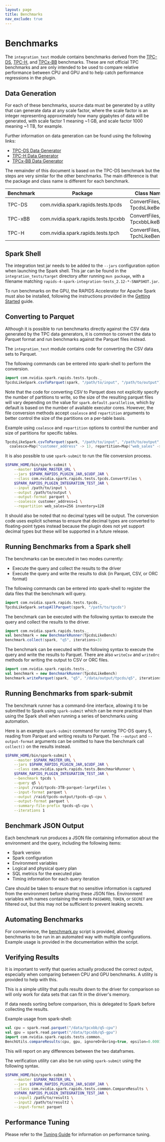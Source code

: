 ```yaml
---
layout: page
title: Benchmarks
nav_exclude: true
---
```

# Benchmarks

The `integration_test` module contains benchmarks derived from the 
[TPC-DS](http://www.tpc.org/tpcds/), [TPC-H](http://www.tpc.org/tpch/), and 
[TPCx-BB](http://www.tpc.org/tpcx-bb/default5.asp) benchmarks. These are not official TPC 
benchmarks and are only intended to be used to compare relative performance between CPU and GPU 
and to help catch performance regressions in the plugin.

## Data Generation

For each of these benchmarks, source data must be generated by a utility that can generate data at
any scale factor, where the scale factor is an integer representing approximately how many
gigabytes of data will be generated, with scale factor 1 meaning ~1 GB, and scale factor 1000 meaning ~1 TB,
for example.

Further information on data generation can be found using the following links:

- [TPC-DS Data Generator](https://github.com/databricks/tpcds-kit)
- [TPC-H Data Generator](https://github.com/electrum/tpch-dbgen)
- [TPCx-BB Data Generator](http://www.tpc.org/tpc_documents_current_versions/current_specifications5.asp)

The remainder of this document is based on the TPC-DS benchmark but the steps are very similar for
the other benchmarks. The main difference is that the package and class name is different for each
benchmark.

| Benchmark | Package                              | Class Names                      |
|-----------|--------------------------------------|----------------------------------|
| TPC-DS    | com.nvidia.spark.rapids.tests.tpcds  | ConvertFiles, TpcdsLikeBench   |
| TPC-xBB   | com.nvidia.spark.rapids.tests.tpcxbb | ConvertFiles, TpcxbbLikeBench  |
| TPC-H     | com.nvidia.spark.rapids.tests.tpch   | ConvertFiles, TpchLikeBench    |

## Spark Shell

The integration test jar needs to be added to the `--jars` configuration option when launching the
Spark shell. This jar can be found in the `integration_tests/target` directory after running
`mvn package`, with a filename matching `rapids-4-spark-integration-tests_2.12-*-SNAPSHOT.jar`.

To run benchmarks on the GPU, the RAPIDS Accelerator for Apache Spark must also be installed,
following the instructions provided in the [Getting Started](get-started/getting-started.md) guide.

## Converting to Parquet

Although it is possible to run benchmarks directly against the CSV data generated by the TPC data 
generators, it is common to convert the data to Parquet format and run benchmarks against the 
Parquet files instead.

The `integration_test` module contains code for converting the CSV data sets to Parquet.

The following commands can be entered into spark-shell to perform the conversion.

```scala
import com.nvidia.spark.rapids.tests.tpcds._
TpcdsLikeSpark.csvToParquet(spark, "/path/to/input", "/path/to/output")
```

Note that the code for converting CSV to Parquet does not explicitly specify the number of 
partitions to write, so the size of the resulting parquet files will vary depending on the value 
for `spark.default.parallelism`, which by default is based on the number of available executor
cores. However, the file conversion methods accept `coalesce` and `repartition` arguments to
better control the size of the partitions on a per-table basis.

Example using `coalesce` and `repartition` options to control the number and size of partitions
for specific tables.

```scala
TpcdsLikeSpark.csvToParquet(spark, "/path/to/input", "/path/to/output", 
  coalesce=Map("customer_address" -> 1), repartition=Map("web_sales" -> 256))
```

It is also possible to use `spark-submit` to run the file conversion process.

```bash
$SPARK_HOME/bin/spark-submit \
    --master $SPARK_MASTER_URL \
    --jars $SPARK_RAPIDS_PLUGIN_JAR,$CUDF_JAR \
    --class com.nvidia.spark.rapids.tests.tpcds.ConvertFiles \
    $SPARK_RAPIDS_PLUGIN_INTEGRATION_TEST_JAR \
    --input /path/to/input \
    --output /path/to/output \
    --output-format parquet \
    --coalesce customer_address=1 \
    --repartition web_sales=256 inventory=128
```

It should also be noted that no decimal types will be output. The conversion code uses explicit 
schemas to ensure that decimal types are converted to floating-point types instead because the
plugin does not yet support decimal types but these will be supported in a future release.

## Running Benchmarks from a Spark shell

The benchmarks can be executed in two modes currently:

- Execute the query and collect the results to the driver
- Execute the query and write the results to disk (in Parquet, CSV, or ORC format)

The following commands can be entered into spark-shell to register the data files that the 
benchmark will query.

```scala
import com.nvidia.spark.rapids.tests.tpcds._
TpcdsLikeSpark.setupAllParquet(spark, "/path/to/tpcds")
```

The benchmark can be executed with the following syntax to execute the query and collect the 
results to the driver.

```scala
import com.nvidia.spark.rapids.tests._
val benchmark = new BenchmarkRunner(TpcdsLikeBench)
benchmark.collect(spark, "q5", iterations=3)
```

The benchmark can be executed with the following syntax to execute the query and write the results 
to Parquet. There are also `writeCsv` and `writeOrc` methods for writing the output to CSV or ORC 
files.

```scala
import com.nvidia.spark.rapids.tests._
val benchmark = new BenchmarkRunner(TpcdsLikeBench)
benchmark.writeParquet(spark, "q5", "/data/output/tpcds/q5", iterations=3)
```

## Running Benchmarks from spark-submit

The benchmark runner has a command-line interface, allowing it to be submitted 
to Spark using `spark-submit` which can be more practical than using the Spark shell when 
running a series of benchmarks using automation.

Here is an example `spark-submit` command for running TPC-DS query 5, reading from Parquet and 
writing results to Parquet. The `--output` and `--output-format` arguments can be omitted to 
have the benchmark call `collect()` on the results instead. 

```bash
$SPARK_HOME/bin/spark-submit \
    --master $SPARK_MASTER_URL \
    --jars $SPARK_RAPIDS_PLUGIN_JAR,$CUDF_JAR \
    --class com.nvidia.spark.rapids.tests.BenchmarkRunner \
    $SPARK_RAPIDS_PLUGIN_INTEGRATION_TEST_JAR \
    --benchmark tpcds \
    --query q5 \
    --input /raid/tpcds-3TB-parquet-largefiles \
    --input-format parquet \
    --output /raid/tpcds-output/tpcds-q5-cpu \
    --output-format parquet \
    --summary-file-prefix tpcds-q5-cpu \
    --iterations 1
```

## Benchmark JSON Output

Each benchmark run produces a JSON file containing information about the environment and the query, 
including the following items:

- Spark version
- Spark configuration
- Environment variables
- Logical and physical query plan
- SQL metrics for the executed plan
- Timing information for each query iteration

Care should be taken to ensure that no sensitive information is captured from the environment 
before sharing these JSON files. Environment variables with names containing the words `PASSWORD`, 
`TOKEN`, or `SECRET` are filtered out, but this may not be sufficient to prevent leaking secrets.

## Automating Benchmarks

For convenience, the [benchmark.py](../integration_tests/src/main/python/benchmark.py) script is
provided, allowing benchmarks to be run in an automated way with multiple configurations. Example
usage is provided in the documentation within the script.

## Verifying Results

It is important to verify that queries actually produced the correct output, especially when 
comparing between CPU and GPU benchmarks. A utility is provided to help with this.

This is a simple utility that pulls results down to the driver for comparison so will only work for 
data sets that can fit in the  driver's memory. 

If data needs sorting before comparison, this is delegated to Spark before collecting the results.

Example usage from spark-shell:

```scala
val cpu = spark.read.parquet("/data/tpcxbb/q5-cpu")
val gpu = spark.read.parquet("/data/tpcxbb/q5-gpu")
import com.nvidia.spark.rapids.tests.common._
BenchUtils.compareResults(cpu, gpu, ignoreOrdering=true, epsilon=0.0001)
```

This will report on any differences between the two dataframes.

The verification utility can also be run using `spark-submit` using the following syntax.

```bash
$SPARK_HOME/bin/spark-submit \
    --master $SPARK_MASTER_URL \
    --jars $SPARK_RAPIDS_PLUGIN_JAR,$CUDF_JAR \
    --class com.nvidia.spark.rapids.tests.common.CompareResults \
    $SPARK_RAPIDS_PLUGIN_INTEGRATION_TEST_JAR \
    --input1 /path/to/result1 \
    --input2 /path/to/result2 \
    --input-format parquet
```

## Performance Tuning

Please refer to the [Tuning Guide](tuning-guide.md) for information on performance tuning.
